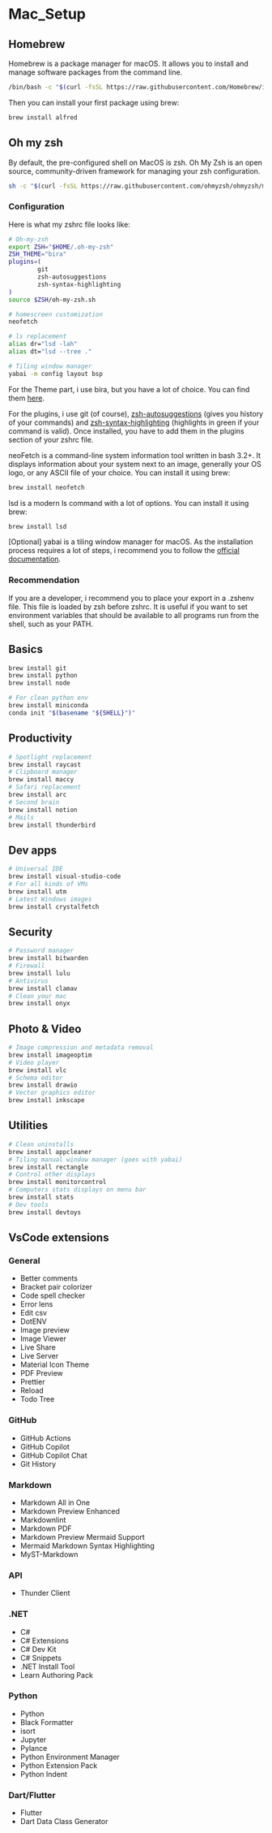 # Mac_Setup

## Homebrew

Homebrew is a package manager for macOS. It allows you to install and manage software packages from the command line.

```bash
/bin/bash -c "$(curl -fsSL https://raw.githubusercontent.com/Homebrew/install/HEAD/install.sh)"
```

Then you can install your first package using brew:

```bash
brew install alfred
```

## Oh my zsh

By default, the pre-configured shell on MacOS is zsh. Oh My Zsh is an open source, community-driven framework for managing your zsh configuration.

```bash
sh -c "$(curl -fsSL https://raw.githubusercontent.com/ohmyzsh/ohmyzsh/master/tools/install.sh)"
```

### Configuration

Here is what my zshrc file looks like:

```bash
# Oh-my-zsh
export ZSH="$HOME/.oh-my-zsh"
ZSH_THEME="bira"
plugins=(
        git
        zsh-autosuggestions
        zsh-syntax-highlighting
)
source $ZSH/oh-my-zsh.sh

# homescreen customization
neofetch

# ls replacement
alias dr="lsd -lah"
alias dt="lsd --tree ."

# Tiling window manager
yabai -m config layout bsp
```

For the Theme part, i use bira, but you have a lot of choice. You can find them [here](https://github.com/ohmyzsh/ohmyzsh/wiki/Themes).

For the plugins, i use git (of course), [zsh-autosuggestions](https://github.com/zsh-users/zsh-autosuggestions/blob/master/INSTALL.md#oh-my-zsh) (gives you history of your commands) and [zsh-syntax-highlighting](https://github.com/zsh-users/zsh-syntax-highlighting/blob/master/INSTALL.md#oh-my-zsh) (highlights in green if your command is valid). Once installed, you have to add them in the plugins section of your zshrc file.

neoFetch is a command-line system information tool written in bash 3.2+. It displays information about your system next to an image, generally your OS logo, or any ASCII file of your choice. You can install it using brew:

```bash
brew install neofetch
```

lsd is a modern ls command with a lot of options. You can install it using brew:

```bash
brew install lsd
```

[Optional] yabai is a tiling window manager for macOS. As the installation process requires a lot of steps, i recommend you to follow the [official documentation](https://github.com/koekeishiya/yabai/wiki/Installing-yabai-(latest-release)#updating-to-the-latest-release).

### Recommendation

If you are a developer, i recommend you to place your export in a .zshenv file. This file is loaded by zsh before zshrc. It is useful if you want to set environment variables that should be available to all programs run from the shell, such as your PATH.

## Basics

```bash
brew install git
brew install python
brew install node

# For clean python env
brew install miniconda
conda init "$(basename "${SHELL}")"
```

## Productivity

```bash
# Spotlight replacement
brew install raycast
# Clipboard manager
brew install maccy
# Safari replacement
brew install arc
# Second brain
brew install notion
# Mails
brew install thunderbird
```

## Dev apps

```bash
# Universal IDE
brew install visual-studio-code
# For all kinds of VMs
brew install utm
# Latest Windows images
brew install crystalfetch
```

## Security

```bash
# Password manager
brew install bitwarden
# Firewall
brew install lulu
# Antivirus
brew install clamav
# Clean your mac
brew install onyx
```

## Photo & Video

```bash
# Image compression and metadata removal
brew install imageoptim
# Video player
brew install vlc
# Schema editor
brew install drawio
# Vector graphics editor
brew install inkscape
```

## Utilities

```bash
# Clean uninstalls
brew install appcleaner
# Tiling manual window manager (goes with yabai)
brew install rectangle
# Control other displays
brew install monitorcontrol
# Computers stats displays on menu bar
brew install stats
# Dev tools
brew install devtoys
```

## VsCode extensions

### General

- Better comments
- Bracket pair colorizer
- Code spell checker
- Error lens
- Edit csv
- DotENV
- Image preview
- Image Viewer
- Live Share
- Live Server
- Material Icon Theme
- PDF Preview
- Prettier
- Reload
- Todo Tree

### GitHub

- GitHub Actions
- GitHub Copilot
- GitHub Copilot Chat
- Git History
  
### Markdown

- Markdown All in One
- Markdown Preview Enhanced
- Markdownlint
- Markdown PDF
- Markdown Preview Mermaid Support
- Mermaid Markdown Syntax Highlighting
- MyST-Markdown

### API

- Thunder Client

### .NET

- C#
- C# Extensions
- C# Dev Kit
- C# Snippets
- .NET Install Tool
- Learn Authoring Pack

### Python

- Python
- Black Formatter
- isort
- Jupyter
- Pylance
- Python Environment Manager
- Python Extension Pack
- Python Indent

### Dart/Flutter

- Flutter
- Dart Data Class Generator
